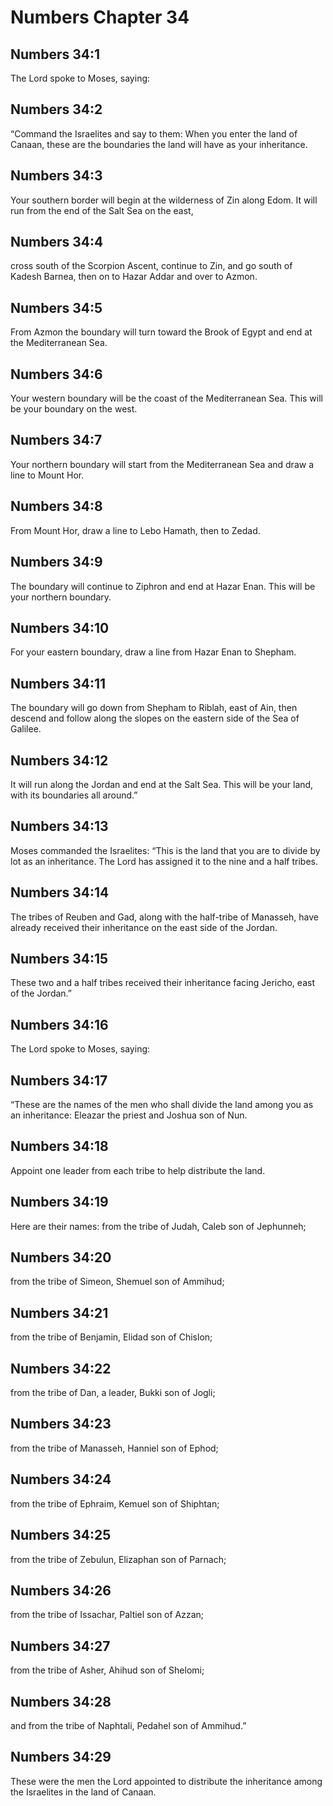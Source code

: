 # Numbers Chapter 34

## Numbers 34:1
The Lord spoke to Moses, saying:

## Numbers 34:2
“Command the Israelites and say to them: When you enter the land of Canaan, these are the boundaries the land will have as your inheritance.

## Numbers 34:3
Your southern border will begin at the wilderness of Zin along Edom. It will run from the end of the Salt Sea on the east,

## Numbers 34:4
cross south of the Scorpion Ascent, continue to Zin, and go south of Kadesh Barnea, then on to Hazar Addar and over to Azmon.

## Numbers 34:5
From Azmon the boundary will turn toward the Brook of Egypt and end at the Mediterranean Sea.

## Numbers 34:6
Your western boundary will be the coast of the Mediterranean Sea. This will be your boundary on the west.

## Numbers 34:7
Your northern boundary will start from the Mediterranean Sea and draw a line to Mount Hor.

## Numbers 34:8
From Mount Hor, draw a line to Lebo Hamath, then to Zedad.

## Numbers 34:9
The boundary will continue to Ziphron and end at Hazar Enan. This will be your northern boundary.

## Numbers 34:10
For your eastern boundary, draw a line from Hazar Enan to Shepham.

## Numbers 34:11
The boundary will go down from Shepham to Riblah, east of Ain, then descend and follow along the slopes on the eastern side of the Sea of Galilee.

## Numbers 34:12
It will run along the Jordan and end at the Salt Sea. This will be your land, with its boundaries all around.”

## Numbers 34:13
Moses commanded the Israelites: “This is the land that you are to divide by lot as an inheritance. The Lord has assigned it to the nine and a half tribes.

## Numbers 34:14
The tribes of Reuben and Gad, along with the half-tribe of Manasseh, have already received their inheritance on the east side of the Jordan.

## Numbers 34:15
These two and a half tribes received their inheritance facing Jericho, east of the Jordan.”

## Numbers 34:16
The Lord spoke to Moses, saying:

## Numbers 34:17
“These are the names of the men who shall divide the land among you as an inheritance: Eleazar the priest and Joshua son of Nun.

## Numbers 34:18
Appoint one leader from each tribe to help distribute the land.

## Numbers 34:19
Here are their names: from the tribe of Judah, Caleb son of Jephunneh;

## Numbers 34:20
from the tribe of Simeon, Shemuel son of Ammihud;

## Numbers 34:21
from the tribe of Benjamin, Elidad son of Chislon;

## Numbers 34:22
from the tribe of Dan, a leader, Bukki son of Jogli;

## Numbers 34:23
from the tribe of Manasseh, Hanniel son of Ephod;

## Numbers 34:24
from the tribe of Ephraim, Kemuel son of Shiphtan;

## Numbers 34:25
from the tribe of Zebulun, Elizaphan son of Parnach;

## Numbers 34:26
from the tribe of Issachar, Paltiel son of Azzan;

## Numbers 34:27
from the tribe of Asher, Ahihud son of Shelomi;

## Numbers 34:28
and from the tribe of Naphtali, Pedahel son of Ammihud.”

## Numbers 34:29
These were the men the Lord appointed to distribute the inheritance among the Israelites in the land of Canaan.

